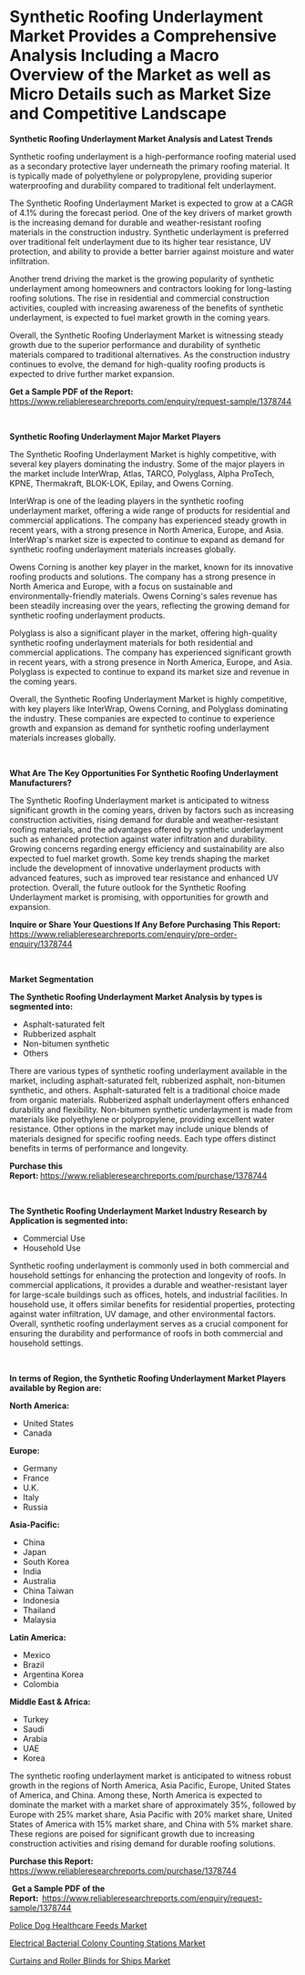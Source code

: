 <p><h1>Synthetic Roofing Underlayment Market Provides a Comprehensive Analysis Including a Macro Overview of the Market as well as Micro Details such as Market Size and Competitive Landscape</h1></p><p><strong>Synthetic Roofing Underlayment Market Analysis and Latest Trends</strong></p>
<p><p>Synthetic roofing underlayment is a high-performance roofing material used as a secondary protective layer underneath the primary roofing material. It is typically made of polyethylene or polypropylene, providing superior waterproofing and durability compared to traditional felt underlayment.</p><p>The Synthetic Roofing Underlayment Market is expected to grow at a CAGR of 4.1% during the forecast period. One of the key drivers of market growth is the increasing demand for durable and weather-resistant roofing materials in the construction industry. Synthetic underlayment is preferred over traditional felt underlayment due to its higher tear resistance, UV protection, and ability to provide a better barrier against moisture and water infiltration.</p><p>Another trend driving the market is the growing popularity of synthetic underlayment among homeowners and contractors looking for long-lasting roofing solutions. The rise in residential and commercial construction activities, coupled with increasing awareness of the benefits of synthetic underlayment, is expected to fuel market growth in the coming years.</p><p>Overall, the Synthetic Roofing Underlayment Market is witnessing steady growth due to the superior performance and durability of synthetic materials compared to traditional alternatives. As the construction industry continues to evolve, the demand for high-quality roofing products is expected to drive further market expansion.</p></p>
<p><strong>Get a Sample PDF of the Report:&nbsp;</strong> <a href="https://www.reliableresearchreports.com/enquiry/request-sample/1378744">https://www.reliableresearchreports.com/enquiry/request-sample/1378744</a></p>
<p>&nbsp;</p>
<p><strong>Synthetic Roofing Underlayment Major Market Players</strong></p>
<p><p>The Synthetic Roofing Underlayment Market is highly competitive, with several key players dominating the industry. Some of the major players in the market include InterWrap, Atlas, TARCO, Polyglass, Alpha ProTech, KPNE, Thermakraft, BLOK-LOK, Epilay, and Owens Corning.</p><p>InterWrap is one of the leading players in the synthetic roofing underlayment market, offering a wide range of products for residential and commercial applications. The company has experienced steady growth in recent years, with a strong presence in North America, Europe, and Asia. InterWrap's market size is expected to continue to expand as demand for synthetic roofing underlayment materials increases globally.</p><p>Owens Corning is another key player in the market, known for its innovative roofing products and solutions. The company has a strong presence in North America and Europe, with a focus on sustainable and environmentally-friendly materials. Owens Corning's sales revenue has been steadily increasing over the years, reflecting the growing demand for synthetic roofing underlayment products.</p><p>Polyglass is also a significant player in the market, offering high-quality synthetic roofing underlayment materials for both residential and commercial applications. The company has experienced significant growth in recent years, with a strong presence in North America, Europe, and Asia. Polyglass is expected to continue to expand its market size and revenue in the coming years.</p><p>Overall, the Synthetic Roofing Underlayment Market is highly competitive, with key players like InterWrap, Owens Corning, and Polyglass dominating the industry. These companies are expected to continue to experience growth and expansion as demand for synthetic roofing underlayment materials increases globally.</p></p>
<p>&nbsp;</p>
<p><strong>What Are The Key Opportunities For Synthetic Roofing Underlayment Manufacturers?</strong></p>
<p><p>The Synthetic Roofing Underlayment market is anticipated to witness significant growth in the coming years, driven by factors such as increasing construction activities, rising demand for durable and weather-resistant roofing materials, and the advantages offered by synthetic underlayment such as enhanced protection against water infiltration and durability. Growing concerns regarding energy efficiency and sustainability are also expected to fuel market growth. Some key trends shaping the market include the development of innovative underlayment products with advanced features, such as improved tear resistance and enhanced UV protection. Overall, the future outlook for the Synthetic Roofing Underlayment market is promising, with opportunities for growth and expansion.</p></p>
<p><strong>Inquire or Share Your Questions If Any Before Purchasing This Report:</strong> <a href="https://www.reliableresearchreports.com/enquiry/pre-order-enquiry/1378744">https://www.reliableresearchreports.com/enquiry/pre-order-enquiry/1378744</a></p>
<p>&nbsp;</p>
<p><strong>Market Segmentation</strong></p>
<p><strong>The Synthetic Roofing Underlayment Market Analysis by types is segmented into:</strong></p>
<p><ul><li>Asphalt-saturated felt</li><li>Rubberized asphalt</li><li>Non-bitumen synthetic</li><li>Others</li></ul></p>
<p><p>There are various types of synthetic roofing underlayment available in the market, including asphalt-saturated felt, rubberized asphalt, non-bitumen synthetic, and others. Asphalt-saturated felt is a traditional choice made from organic materials. Rubberized asphalt underlayment offers enhanced durability and flexibility. Non-bitumen synthetic underlayment is made from materials like polyethylene or polypropylene, providing excellent water resistance. Other options in the market may include unique blends of materials designed for specific roofing needs. Each type offers distinct benefits in terms of performance and longevity.</p></p>
<p><strong>Purchase this Report:&nbsp;</strong><a href="https://www.reliableresearchreports.com/purchase/1378744">https://www.reliableresearchreports.com/purchase/1378744</a></p>
<p>&nbsp;</p>
<p><strong>The Synthetic Roofing Underlayment Market Industry Research by Application is segmented into:</strong></p>
<p><ul><li>Commercial Use</li><li>Household Use</li></ul></p>
<p><p>Synthetic roofing underlayment is commonly used in both commercial and household settings for enhancing the protection and longevity of roofs. In commercial applications, it provides a durable and weather-resistant layer for large-scale buildings such as offices, hotels, and industrial facilities. In household use, it offers similar benefits for residential properties, protecting against water infiltration, UV damage, and other environmental factors. Overall, synthetic roofing underlayment serves as a crucial component for ensuring the durability and performance of roofs in both commercial and household settings.</p></p>
<p>&nbsp;</p>
<p><strong>In terms of Region, the Synthetic Roofing Underlayment Market Players available by Region are:</strong></p>
<p>
    <p> <strong> North America: </strong>
        <ul>
            <li>United States</li>
            <li>Canada</li>
        </ul>
        </p> 
    <p> <strong> Europe: </strong>
        <ul>
            <li>Germany</li>
            <li>France</li>
            <li>U.K.</li>
            <li>Italy</li>
            <li>Russia</li>
        </ul>
        </p> 
    <p> <strong> Asia-Pacific: </strong>
        <ul>
            <li>China</li>
            <li>Japan</li>
            <li>South Korea</li>
            <li>India</li>
            <li>Australia</li>
            <li>China Taiwan</li>
            <li>Indonesia</li>
            <li>Thailand</li>
            <li>Malaysia</li>
        </ul>
        </p> 
    <p> <strong> Latin America: </strong>
        <ul>
            <li>Mexico</li>
            <li>Brazil</li>
            <li>Argentina Korea</li>
            <li>Colombia</li>
        </ul>
        </p> 
    <p> <strong> Middle East & Africa: </strong>
        <ul>
            <li>Turkey</li>
            <li>Saudi</li>
            <li>Arabia</li>
            <li>UAE</li>
            <li>Korea</li>
        </ul>
    </p>
    </p>
<p><p>The synthetic roofing underlayment market is anticipated to witness robust growth in the regions of North America, Asia Pacific, Europe, United States of America, and China. Among these, North America is expected to dominate the market with a market share of approximately 35%, followed by Europe with 25% market share, Asia Pacific with 20% market share, United States of America with 15% market share, and China with 5% market share. These regions are poised for significant growth due to increasing construction activities and rising demand for durable roofing solutions.</p></p>
<p><strong>Purchase this Report: </strong><a href="https://www.reliableresearchreports.com/purchase/1378744">https://www.reliableresearchreports.com/purchase/1378744</a></p>
<p>&nbsp;<strong>Get a Sample PDF of the Report:&nbsp;&nbsp;</strong><a href="https://www.reliableresearchreports.com/enquiry/request-sample/1378744">https://www.reliableresearchreports.com/enquiry/request-sample/1378744</a></p>
<p><strong></strong></p>
<p><p><a href="https://view.publitas.com/reportprime-1/global-police-dog-healthcare-feeds-market-by-types-applications-and-major-players-with-regional-growth-rate-analysis-and-development-situation-from-2023-to-2030/">Police Dog Healthcare Feeds Market</a></p><p><a href="https://view.publitas.com/reportprime-1/electrical-bacterial-colony-counting-stations-market-centers-on-aspects-such-as-market-growth-market-share-market-opportunity-and-projected-forecasts-spanning-from-2023-to-2030/">Electrical Bacterial Colony Counting Stations Market</a></p><p><a href="https://view.publitas.com/reportprime-1/curtains-and-roller-blinds-for-ships-market-a-comprehensive-report-of-its-market-share-growth-trends-2023-2030/">Curtains and Roller Blinds for Ships Market</a></p></p>